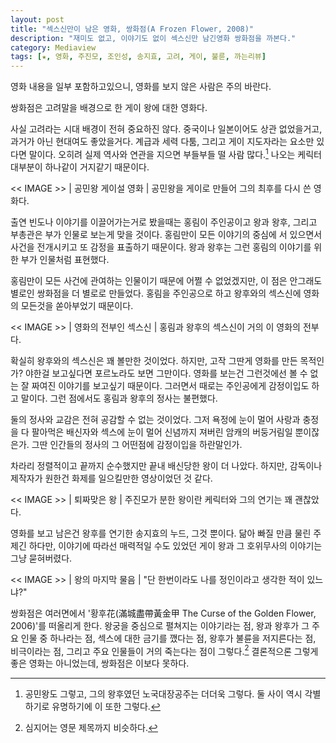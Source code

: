 ```yaml
---
layout: post
title: "섹스신만이 남은 영화, 쌍화점(A Frozen Flower, 2008)"
description: "재미도 없고, 이야기도 없이 섹스신만 남긴영화 쌍화점을 까본다."
category: Mediaview
tags: [★, 영화, 주진모, 조인성, 송지효, 고려, 게이, 불륜, 까는리뷰]
---
```


<div class="im im-warning">
영화 내용을 일부 포함하고있으니, 영화를 보지 않은 사람은 주의 바란다.
</div>


쌍화점은 고려말을 배경으로 한 게이 왕에 대한 영화다.

사실 고려라는 시대 배경이 전혀 중요하진 않다.
중국이나 일본이어도 상관 없었을거고, 과거가 아닌 현대여도 좋았을거다.
계급과 세력 다툼, 그리고 게이 지도자라는 요소만 있다면 말이다.
오히려 실제 역사와 연관을 지으면 부들부들 떨 사람 많다.[^1]
나오는 케릭터 대부분이 하나같이 거지같기 때문이다.

[^1]: 공민왕도 그렇고, 그의 왕후였던 노국대장공주는 더더욱 그렇다. 둘 사이 역시 각별하기로 유명하기에 이 또한 그렇다.


<< IMAGE >> | 공민왕 게이설 영화 | 공민왕을 게이로 만들어 그의 최후를 다시 쓴 영화다.


출연 빈도나 이야기를 이끌어가는거로 봤을때는 홍림이 주인공이고 왕과 왕후, 그리고 부총관은 부가 인물로 보는게 맞을 것이다.
홍림만이 모든 이야기의 중심에 서 있으면서 사건을 전개시키고 또 감정을 표출하기 때문이다.
왕과 왕후는 그런 홍림의 이야기를 위한 부가 인물처럼 표현했다.

홍림만이 모든 사건에 관여하는 인물이기 때문에 어쩔 수 없었겠지만,
이 점은 안그래도 별로인 쌍화점을 더 별로로 만들었다.
홍림을 주인공으로 하고 왕후와의 섹스신에 영화의 모든것을 쏟아부었기 때문이다.


<< IMAGE >> | 영화의 전부인 섹스신 | 홍림과 왕후의 섹스신이 거의 이 영화의 전부다.


확실히 왕후와의 섹스신은 꽤 볼만한 것이었다.
하지만, 고작 그딴게 영화를 만든 목적인가?
야한걸 보고싶다면 포르노라도 보면 그만이다.
영화를 보는건 그런것에선 볼 수 없는 잘 짜여진 이야기를 보고싶기 때문이다.
그러면서 때로는 주인공에게 감정이입도 하고 말이다.
그런 점에서도 홍림과 왕후의 정사는 불편했다.

둘의 정사와 교감은 전혀 공감할 수 없는 것이었다.
그저 욕정에 눈이 멀어 사랑과 충정을 다 팔아먹은 배신자와 섹스에 눈이 멀어 신념까지 져버린 암캐의 버둥거림일 뿐이잖은가.
그딴 인간들의 정사의 그 어떤점에 감정이입을 하란말인가.

차라리 정렬적이고 끝까지 순수했지만 끝내 배신당한 왕이 더 나았다.
하지만, 감독이나 제작자가 원한건 화제를 일으킬만한 영상이었던 것 같다.


<< IMAGE >> | 퇴짜맞은 왕 | 주진모가 분한 왕이란 케릭터와 그의 연기는 꽤 괜찮았다.


영화를 보고 남은건 왕후를 연기한 송지효의 누드, 그것 뿐이다.
닮아 빠질 만큼 물린 주제긴 하다만,
이야기에 따라선 매력적일 수도 있었던 게이 왕과 그 호위무사의 이야기는 그냥 묻혀버렸다.


<< IMAGE >> | 왕의 마지막 물음 | "단 한번이라도 나를 정인이라고 생각한 적이 있느냐?"


쌍화점은 여러면에서 '황후花(滿城盡帶黃金甲 The Curse of the Golden Flower, 2006)'를 떠올리게 한다.
왕궁을 중심으로 펼쳐지는 이야기라는 점, 왕과 왕후가 그 주요 인물 중 하나라는 점, 섹스에 대한 금기를 깼다는 점, 왕후가 불륜을 저지른다는 점, 비극이라는 점, 그리고 주요 인물들이 거의 죽는다는 점이 그렇다.[^2]
결론적으론 그렇게 좋은 영화는 아니었는데, 쌍화점은 이보다 못하다.

[^2]: 심지어는 영문 제목까지 비슷하다.
